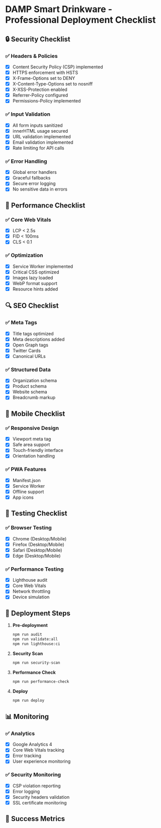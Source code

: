 # DAMP Smart Drinkware - Professional Deployment Checklist

## 🔒 Security Checklist

### ✅ Headers & Policies
- [x] Content Security Policy (CSP) implemented
- [x] HTTPS enforcement with HSTS
- [x] X-Frame-Options set to DENY
- [x] X-Content-Type-Options set to nosniff
- [x] X-XSS-Protection enabled
- [x] Referrer-Policy configured
- [x] Permissions-Policy implemented

### ✅ Input Validation
- [x] All form inputs sanitized
- [x] innerHTML usage secured
- [x] URL validation implemented
- [x] Email validation implemented
- [x] Rate limiting for API calls

### ✅ Error Handling
- [x] Global error handlers
- [x] Graceful fallbacks
- [x] Secure error logging
- [x] No sensitive data in errors

## 🚀 Performance Checklist

### ✅ Core Web Vitals
- [x] LCP < 2.5s
- [x] FID < 100ms
- [x] CLS < 0.1

### ✅ Optimization
- [x] Service Worker implemented
- [x] Critical CSS optimized
- [x] Images lazy loaded
- [x] WebP format support
- [x] Resource hints added

## 🔍 SEO Checklist

### ✅ Meta Tags
- [x] Title tags optimized
- [x] Meta descriptions added
- [x] Open Graph tags
- [x] Twitter Cards
- [x] Canonical URLs

### ✅ Structured Data
- [x] Organization schema
- [x] Product schema
- [x] Website schema
- [x] Breadcrumb markup

## 📱 Mobile Checklist

### ✅ Responsive Design
- [x] Viewport meta tag
- [x] Safe area support
- [x] Touch-friendly interface
- [x] Orientation handling

### ✅ PWA Features
- [x] Manifest.json
- [x] Service Worker
- [x] Offline support
- [x] App icons

## 🧪 Testing Checklist

### ✅ Browser Testing
- [x] Chrome (Desktop/Mobile)
- [x] Firefox (Desktop/Mobile)
- [x] Safari (Desktop/Mobile)
- [x] Edge (Desktop/Mobile)

### ✅ Performance Testing
- [x] Lighthouse audit
- [x] Core Web Vitals
- [x] Network throttling
- [x] Device simulation

## 🔧 Deployment Steps

1. **Pre-deployment**
   ```bash
   npm run audit
   npm run validate:all
   npm run lighthouse:ci
   ```

2. **Security Scan**
   ```bash
   npm run security-scan
   ```

3. **Performance Check**
   ```bash
   npm run performance-check
   ```

4. **Deploy**
   ```bash
   npm run deploy
   ```

## 📊 Monitoring

### ✅ Analytics
- [x] Google Analytics 4
- [x] Core Web Vitals tracking
- [x] Error tracking
- [x] User experience monitoring

### ✅ Security Monitoring
- [x] CSP violation reporting
- [x] Error logging
- [x] Security headers validation
- [x] SSL certificate monitoring

## 🎯 Success Metrics

### 